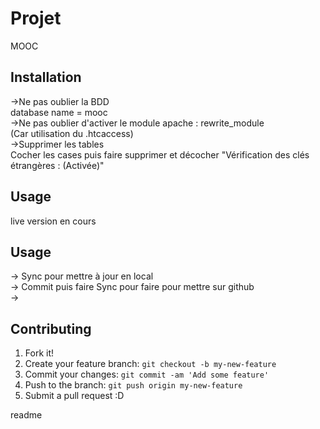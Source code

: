 <snippet>
  <content>

# Projet
MOOC
## Installation
->Ne pas oublier la BDD<br>
database name = mooc<br>
->Ne pas oublier d'activer le module apache : rewrite_module<br>
(Car utilisation du .htcaccess)<br>
->Supprimer les tables <br>
Cocher les cases puis faire supprimer et décocher "Vérification des clés étrangères : (Activée)"<br>

## Usage
live version en cours

## Usage
-> Sync pour mettre à jour en local<br>
-> Commit puis faire Sync pour faire pour mettre sur github <br>
->



## Contributing
1. Fork it!
2. Create your feature branch: `git checkout -b my-new-feature`
3. Commit your changes: `git commit -am 'Add some feature'`
4. Push to the branch: `git push origin my-new-feature`
5. Submit a pull request :D



</content>
  <tabTrigger>readme</tabTrigger>
</snippet>